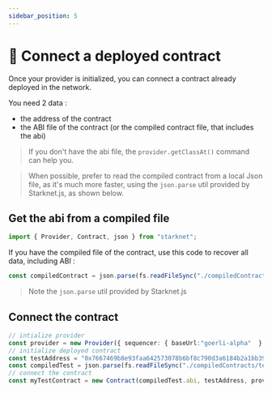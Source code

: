 ```yaml
---
sidebar_position: 5
---
```


# 🔌 Connect a deployed contract

Once your provider is initialized, you can connect a contract already deployed in the network.

You need 2 data :

- the address of the contract
- the ABI file of the contract (or the compiled contract file, that includes the abi)

> If you don't have the abi file, the `provider.getClassAt()` command can help you.

> When possible, prefer to read the compiled contract from a local Json file, as it's much more faster, using the `json.parse` util provided by Starknet.js, as shown below.

## Get the abi from a compiled file

```typescript
import { Provider, Contract, json } from "starknet";
```

If you have the compiled file of the contract, use this code to recover all data, including ABI :

```typescript
const compiledContract = json.parse(fs.readFileSync("./compiledContracts/test.json").toString("ascii"));
```

> Note the `json.parse` util provided by Starknet.js

## Connect the contract

```typescript
// intialize provider
const provider = new Provider({ sequencer: { baseUrl:"goerli-alpha"  } });
// initialize deployed contract
const testAddress = "0x7667469b8e93faa642573078b6bf8c790d3a6184b2a1bb39c5c923a732862e1";
const compiledTest = json.parse(fs.readFileSync("./compiledContracts/test.json").toString("ascii"));
// connect the contract
const myTestContract = new Contract(compiledTest.abi, testAddress, provider);
```
